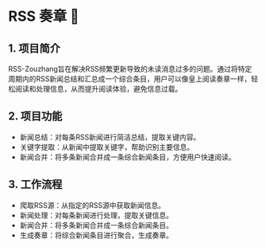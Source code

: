 # RSS 奏章 📰

## 1. 项目简介
RSS-Zouzhang旨在解决RSS频繁更新导致的未读消息过多的问题。通过将特定周期内的RSS新闻总结和汇总成一个综合条目，用户可以像皇上阅读奏章一样，轻松阅读和处理信息，从而提升阅读体验，避免信息过载。

## 2. 项目功能
* 新闻总结：对每条RSS新闻进行简洁总结，提取关键内容。
* 关键字提取：从新闻中提取关键字，帮助识别主要信息。
* 新闻合并：将多条新闻合并成一条综合新闻条目，方便用户快速阅读。

## 3. 工作流程
* 爬取RSS源：从指定的RSS源中获取新闻信息。
* 新闻处理：对每条新闻进行处理，提取关键信息。
* 新闻合并：将多条新闻合并成一条综合新闻条目。
* 生成奏章：将综合新闻条目进行聚合，生成奏章。